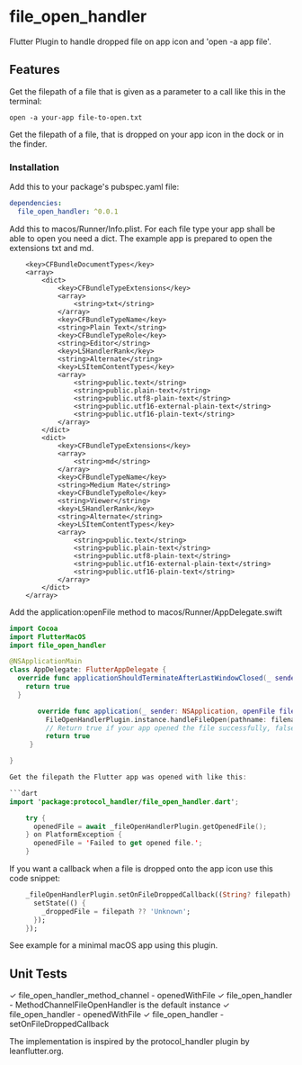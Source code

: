 # file_open_handler

Flutter Plugin to handle dropped file on app icon and 'open -a app file'.
## Features

Get the filepath of a file that is given as a parameter to a call like this in the terminal:

```
open -a your-app file-to-open.txt
```

Get the filepath of a file, that is dropped on your app icon in the dock or in the finder.

### Installation

Add this to your package's pubspec.yaml file:

```yaml
dependencies:
  file_open_handler: ^0.0.1
```

Add this to macos/Runner/Info.plist. 
For each file type your app shall be able to open you need a dict.
The example app is prepared to open the extensions txt and md.

```plist
	<key>CFBundleDocumentTypes</key>
	<array>
		<dict>
			<key>CFBundleTypeExtensions</key>
			<array>
				<string>txt</string>
			</array>
			<key>CFBundleTypeName</key>
			<string>Plain Text</string>
			<key>CFBundleTypeRole</key>
			<string>Editor</string>
			<key>LSHandlerRank</key>
			<string>Alternate</string>
			<key>LSItemContentTypes</key>
			<array>
				<string>public.text</string>
				<string>public.plain-text</string>
				<string>public.utf8-plain-text</string>
				<string>public.utf16-external-plain-text</string>
				<string>public.utf16-plain-text</string>
			</array>
		</dict>
		<dict>
			<key>CFBundleTypeExtensions</key>
			<array>
				<string>md</string>
			</array>
			<key>CFBundleTypeName</key>
			<string>Medium Mate</string>
			<key>CFBundleTypeRole</key>
			<string>Viewer</string>
			<key>LSHandlerRank</key>
			<string>Alternate</string>
			<key>LSItemContentTypes</key>
			<array>
				<string>public.text</string>
				<string>public.plain-text</string>
				<string>public.utf8-plain-text</string>
				<string>public.utf16-external-plain-text</string>
				<string>public.utf16-plain-text</string>
			</array>
		</dict>		
	</array>	
```

Add the application:openFile method to macos/Runner/AppDelegate.swift

```swift
import Cocoa
import FlutterMacOS
import file_open_handler

@NSApplicationMain
class AppDelegate: FlutterAppDelegate {
  override func applicationShouldTerminateAfterLastWindowClosed(_ sender: NSApplication) -> Bool {
    return true
  }

       override func application(_ sender: NSApplication, openFile filename: String) -> Bool {
         FileOpenHandlerPlugin.instance.handleFileOpen(pathname: filename);
         // Return true if your app opened the file successfully, false otherwise
         return true
     }

}

Get the filepath the Flutter app was opened with like this:

```dart
import 'package:protocol_handler/file_open_handler.dart';

    try {
      openedFile = await _fileOpenHandlerPlugin.getOpenedFile();
    } on PlatformException {
      openedFile = 'Failed to get opened file.';
    }
```

If you want a callback when a file is dropped onto the app icon use this code snippet:

```dart
    _fileOpenHandlerPlugin.setOnFileDroppedCallback((String? filepath) {
      setState(() {
        _droppedFile = filepath ?? 'Unknown';
      });
    });

```
See example for a minimal macOS app using this plugin.


## Unit Tests

✓ file_open_handler_method_channel -  openedWithFile
✓ file_open_handler -  MethodChannelFileOpenHandler is the default instance
✓ file_open_handler -  openedWithFile
✓ file_open_handler -  setOnFileDroppedCallback

The implementation is inspired by the protocol_handler plugin by leanflutter.org.  


